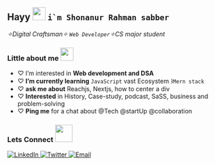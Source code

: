 
<!-- <div id="header" align="left">
  <img src="https://media.giphy.com/media/M9gbBd9nbDrOTu1Mqx/giphy.gif" width="100"/>
</div> -->
<div id="header" align="left">
  <h2>Hayy
    <img src="https://github.com/sabberrahman/sabberrahman/assets/140933637/29164053-e4b2-4ee9-9e33-ef9dd491ff86" width="30px"/> <code>i`m Shonanur Rahman sabber</code></h2>
  <i> ✧Digital Craftsman✧ <code>Web Developer</code>✧CS major student </i>
</div>

<h3>
  Little about me 
  <img src="https://media.giphy.com/media/hvRJCLFzcasrR4ia7z/giphy.gif" width="30px"/>
</h3>

- ♡ I’m interested in <b>Web development and DSA</b> 
- ♡ <b>I’m currently learning</b> <code>JavaScript</code> vast Ecosystem ꒱<code>Mern stack</code>
- ♡ <b>ask me about</b> Reachjs, Nextjs, how to center a div 
- ♡ <b> Interested</b> in History, Case-study, podcast, SaSS, business and problem-solving
- ♡  <b>Ping me</b> for a chat about @Tech @startUp @collaboration
 
<h3>
  Lets Connect  
  <img src="https://github.com/sabberrahman/sabberrahman/assets/140933637/b4a33235-8a44-475c-a18e-9bf2cb0c9f7b" width="40px" height="40px"/>
</h3>
<!-- Social Links -->
<!-- Social Links -->
<p align="left">
  <a href="https://www.linkedin.com/in/shohanur-rahman-sabber-b82416203/" target="_blank" rel="noopener noreferrer">
    <img src="https://img.shields.io/badge/-LinkedIn-0077B5?style=for-the-badge&logo=linkedin&logoColor=white" alt="LinkedIn">
  </a>
  <a href="https://twitter.com/sabberdev" target="_blank" rel="noopener noreferrer">
    <img src="https://img.shields.io/badge/-Twitter-1DA1F2?style=for-the-badge&logo=twitter&logoColor=white" alt="Twitter">
  </a>
  <a href="mailto:sabberrahman.contact@gmail.com" target="_blank" rel="noopener noreferrer">
    <img src="https://img.shields.io/badge/-Email-D14836?style=for-the-badge&logo=gmail&logoColor=white" alt="Email">
  </a>
</p>

 
